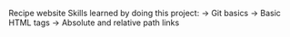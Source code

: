 Recipe website
Skills learned by doing this project:
-> Git basics
-> Basic HTML tags
-> Absolute and relative path links